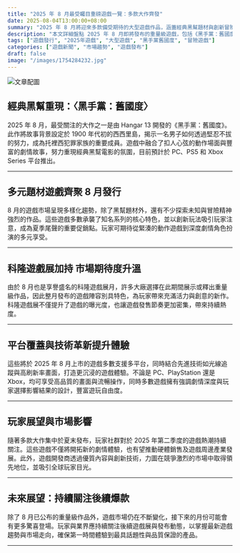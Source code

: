 ```yaml
---
title: "2025 年 8 月最受矚目重磅遊戲一覽：多款大作齊發"
date: 2025-08-04T13:00:00+08:00
summary: "2025 年 8 月將迎來多款備受期待的大型遊戲作品，涵蓋經典黑幫題材與創新冒險，備受玩家期待。"
description: "本文詳細盤點 2025 年 8 月即將發布的重量級遊戲，包括《黑手黨：舊國度》等熱門作品。文章分析遊戲特色、故事背景及發售平台，為玩家帶來完整搶先資訊。"
tags: ["遊戲發行", "2025年遊戲", "大型遊戲", "黑手黨舊國度", "冒險遊戲"]
categories: ["遊戲新聞", "市場趨勢", "遊戲發布"]
draft: false
image: "/images/1754284232.jpg"
---
```


![文章配圖](/images/1754284232.jpg)

## 經典黑幫重現：〈黑手黨：舊國度〉

2025 年 8 月，最受關注的大作之一是由 Hangar 13 開發的《黑手黨：舊國度》。此作將故事背景設定於 1900 年代初的西西里島，揭示一名男子如何透過堅忍不拔的努力，成為托裡西犯罪家族的重要成員。遊戲中融合了扣人心弦的動作場面與豐富的劇情故事，努力重現經典黑幫電影的氛圍，目前預計於 PC、PS5 和 Xbox Series 平台推出。

---

## 多元題材遊戲齊聚 8 月發行

8 月的遊戲市場呈現多樣化趨勢，除了黑幫題材外，還有不少探索未知與冒險精神強烈的作品。這些遊戲多數承襲了知名系列的核心特色，並以創新玩法吸引玩家注意，成為夏季尾聲的重要促銷點。玩家可期待從緊湊的動作遊戲到深度劇情角色扮演的多元享受。

---

## 科隆遊戲展加持 市場期待度升溫

由於 8 月也是享譽盛名的科隆遊戲展月，許多大廠選擇在此期間展示或釋出重量級作品，因此整月發布的遊戲陣容別具特色，為玩家帶來充滿活力與創意的新作。科隆遊戲展不僅提升了遊戲的曝光度，也讓遊戲發售節奏更加密集，帶來持續熱度。

---

## 平台覆蓋與技術革新提升體驗

這些將於 2025 年 8 月上市的遊戲多數支援多平台，同時結合先進技術如光線追蹤與高刷新率畫面，打造更沉浸的遊戲體驗。不論是 PC、PlayStation 還是 Xbox，均可享受高品質的畫面與流暢操作，同時多數遊戲擁有強調劇情深度與玩家選擇影響結果的設計，豐富遊玩自由度。

---

## 玩家展望與市場影響

隨著多款大作集中於夏末發布，玩家社群對於 2025 年第二季度的遊戲熱潮持續關注。這些遊戲不僅將開拓新的劇情體驗，也有望推動硬體銷售及遊戲周邊產業發展。此外，遊戲開發商透過優質內容與創新技術，力圖在競爭激烈的市場中取得領先地位，並吸引全球玩家目光。

---

## 未來展望：持續關注後續爆款

除了 8 月已公布的重量級作品外，遊戲市場仍在不斷變化，接下來的月份可能會有更多驚喜登場。玩家與業界應持續關注後續遊戲展與發布動態，以掌握最新遊戲趨勢與市場走向，確保第一時間體驗到最具話題性與品質保證的產品。

---